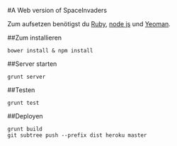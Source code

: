 #A Web version of SpaceInvaders

Zum aufsetzen benötigst du [Ruby](https://www.ruby-lang.org/de/downloads/),
[node js](http://nodejs.org/) und [Yeoman](http://yeoman.io/).


##Zum installieren

    bower install & npm install

##Server starten

    grunt server

##Testen

    grunt test

##Deployen

    grunt build
    git subtree push --prefix dist heroku master

